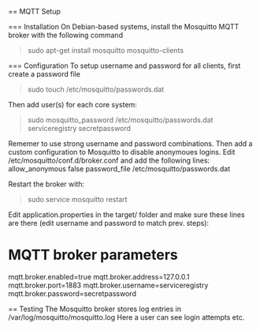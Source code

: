 
== MQTT Setup

=== Installation
On Debian-based systems, install the Mosquitto MQTT broker with the following command
> sudo apt-get install mosquitto mosquitto-clients

=== Configuration
To setup username and password for all clients, first create a password file
> sudo touch /etc/mosquitto/passwords.dat

Then add user(s) for each core system:
> sudo mosquitto_password /etc/mosquitto/passwords.dat serviceregistry secretpassword

Rememer to use strong username and password combinations.
Then add a custom configuration to Mosquitto to disable anonymoues logins. Edit /etc/mosquitto/conf.d/broker.conf and add the following lines:
allow_anonymous false
password_file /etc/mosquitto/passwords.dat

Restart the broker with:
> sudo service mosquitto restart

Edit application.properties in the target/ folder and make sure these lines are there (edit username and password to match prev. steps):
# MQTT broker parameters
mqtt.broker.enabled=true
mqtt.broker.address=127.0.0.1
mqtt.broker.port=1883
mqtt.broker.username=serviceregistry
mqtt.broker.password=secretpassword

== Testing
The Mosquitto broker stores log entries in /var/log/mosquitto/mosquitto.log
Here a user can see login attempts etc.

